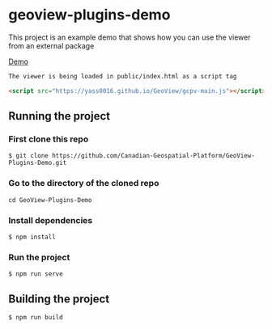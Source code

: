 # geoview-plugins-demo

This project is an example demo that shows how you can use the viewer from an external package

[Demo](https://canadian-geospatial-platform.github.io/GeoView-Plugins-Demo/)

```html
The viewer is being loaded in public/index.html as a script tag

<script src="https://yass0016.github.io/GeoView/gcpv-main.js"></script>
```

## Running the project

### First clone this repo

```
$ git clone https://github.com/Canadian-Geospatial-Platform/GeoView-Plugins-Demo.git
```

### Go to the directory of the cloned repo

```
cd GeoView-Plugins-Demo
```

### Install dependencies

```
$ npm install
```

### Run the project

```
$ npm run serve
```

## Building the project

```
$ npm run build
```
